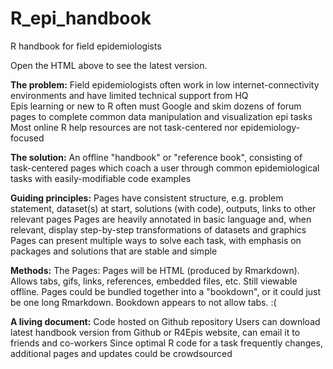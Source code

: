 # R_epi_handbook
R handbook for field epidemiologists

Open the HTML above to see the latest version.

**The problem:**
Field epidemiologists often work in low internet-connectivity environments and have limited technical support from HQ  
Epis learning or new to R often must Google and skim dozens of forum pages to complete common data manipulation and visualization epi tasks  
Most online R help resources are not task-centered nor epidemiology-focused  

**The solution:**
An offline "handbook" or "reference book", consisting of task-centered pages which coach a user through common epidemiological tasks with easily-modifiable code examples

**Guiding principles:**
Pages have consistent structure, e.g. problem statement, dataset(s) at start, solutions (with code), outputs, links to other relevant pages
Pages are heavily annotated in basic language and, when relevant, display step-by-step transformations of datasets and graphics
Pages can present multiple ways to solve each task, with emphasis on packages and solutions that are stable and simple

**Methods:**
The Pages:
Pages will be HTML (produced by Rmarkdown). Allows tabs, gifs, links, references, embedded files, etc. Still viewable offline.
Pages could be bundled together into a "bookdown", or it could just be one long Rmarkdown. Bookdown appears to not allow tabs. :(

**A living document:**
Code hosted on Github repository
Users can download latest handbook version from Github or R4Epis website, can email it to friends and co-workers
Since optimal R code for a task frequently changes, additional pages and updates could be crowdsourced
